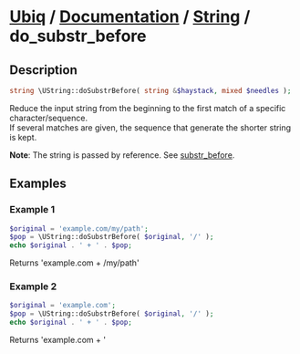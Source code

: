 [Ubiq](https://github.com/Pixel418/Ubiq#readme) / [Documentation](../index.md#readme) / [String](../index.md#string) / do_substr_before
======


Description
-------- 

```php
string \UString::doSubstrBefore( string &$haystack, mixed $needles );
```

Reduce the input string from the beginning to the first match of a specific character/sequence. <br>
If several matches are given, the sequence that generate the shorter string is kept.

**Note**: The string is passed by reference. See [substr_before](./substr_before.md#readme).



Examples
--------

### Example 1

```php
$original = 'example.com/my/path';
$pop = \UString::doSubstrBefore( $original, '/' );
echo $original . ' + ' . $pop;
```
Returns 'example.com + /my/path'

### Example 2

```php
$original = 'example.com';
$pop = \UString::doSubstrBefore( $original, '/' );
echo $original . ' + ' . $pop;
```
Returns 'example.com + '
